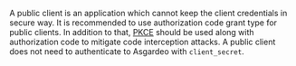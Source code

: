 
A public client is an application which cannot keep the client credentials in secure way. It is recommended to use authorization code grant type for public clients. In addition to that, [PKCE](https://datatracker.ietf.org/doc/html/rfc7636) should be used along with authorization code to mitigate code interception attacks. A <a :href="$withBase('/guides/applications/oidc/integrate-public-client/#get-tokens')">public client does not need to authenticate</a> to Asgardeo with `client_secret`.
